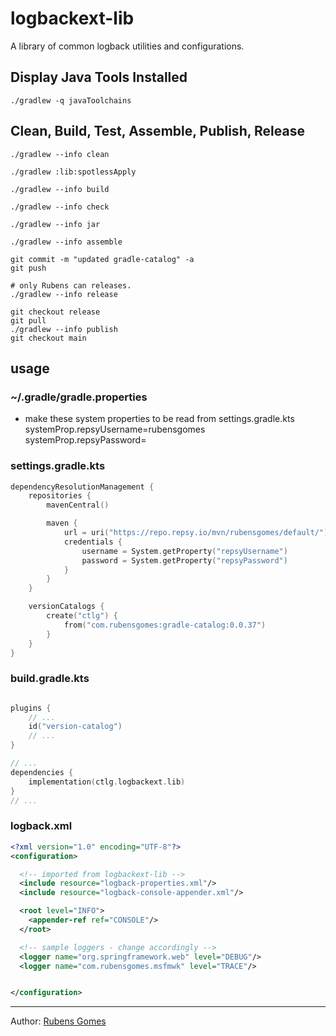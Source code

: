 # logbackext-lib
A library of common logback utilities and configurations.

## Display Java Tools Installed

```shell
./gradlew -q javaToolchains
```

## Clean, Build, Test, Assemble, Publish, Release

```shell
./gradlew --info clean
```

```shell
./gradlew :lib:spotlessApply
```

```shell
./gradlew --info build
```

```shell
./gradlew --info check
```

```shell
./gradlew --info jar
```

```shell
./gradlew --info assemble
```
```shell
git commit -m "updated gradle-catalog" -a
git push
```

```shell
# only Rubens can releases.
./gradlew --info release
```

```shell
git checkout release
git pull
./gradlew --info publish
git checkout main
```

## usage

### ~/.gradle/gradle.properties

- make these system properties to be read from settings.gradle.kts
systemProp.repsyUsername=rubensgomes
systemProp.repsyPassword=<RESTRICTED>

### settings.gradle.kts

```kotlin
dependencyResolutionManagement {
    repositories {
        mavenCentral()

        maven {
            url = uri("https://repo.repsy.io/mvn/rubensgomes/default/")
            credentials {
                username = System.getProperty("repsyUsername")
                password = System.getProperty("repsyPassword")
            }
        }
    }

    versionCatalogs {
        create("ctlg") {
            from("com.rubensgomes:gradle-catalog:0.0.37")
        }
    }
}
```

### build.gradle.kts

```kotlin

plugins {
    // ...
    id("version-catalog")
    // ...
}

// ...
dependencies {
    implementation(ctlg.logbackext.lib)
}
// ...
```

### logback.xml

```xml
<?xml version="1.0" encoding="UTF-8"?>
<configuration>

  <!-- imported from logbackext-lib -->
  <include resource="logback-properties.xml"/>
  <include resource="logback-console-appender.xml"/>

  <root level="INFO">
    <appender-ref ref="CONSOLE"/>
  </root>

  <!-- sample loggers - change accordingly -->
  <logger name="org.springframework.web" level="DEBUG"/>
  <logger name="com.rubensgomes.msfmwk" level="TRACE"/>


</configuration>
```

---
Author:  [Rubens Gomes](https://rubensgomes.com/)
